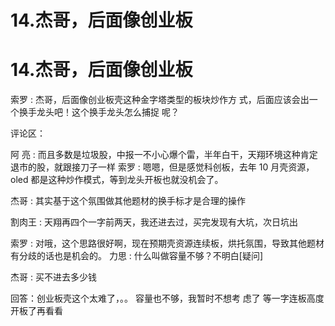 # 14.杰哥，后面像创业板

# 14.杰哥，后面像创业板

索罗 : 杰哥，后面像创业板壳这种金字塔类型的板块炒作方 式，后面应该会出一个换手龙头吧！这个换手龙头怎么捕捉 呢？

评论区：

阿 亮 : 而且多数是垃圾股，中报一不小心爆个雷，半年白干，天翔环境这种肯定退市的股，就跟接刀子一样 索罗 : 嗯嗯，但是感觉科创板，去年 10 月壳资源，oled 都是这种炒作模式，等到龙头开板也就没机会了。

杰哥 : 其实基于这个氛围做其他题材的换手标才是合理的操作

割肉王 : 天翔再四个一字前两天，我还进去过，买完发现有大坑，次日坑出

索罗 : 对哦，这个思路很好啊，现在预期壳资源连续板，烘托氛围，导致其他题材有分歧的话也是机会的。 力思 : 什么叫做容量不够？不明白[疑问]

杰哥 : 买不进去多少钱

回答：创业板壳这个太难了，。。 容量也不够，我暂时不想考 虑了 等一字连板高度开板了再看看